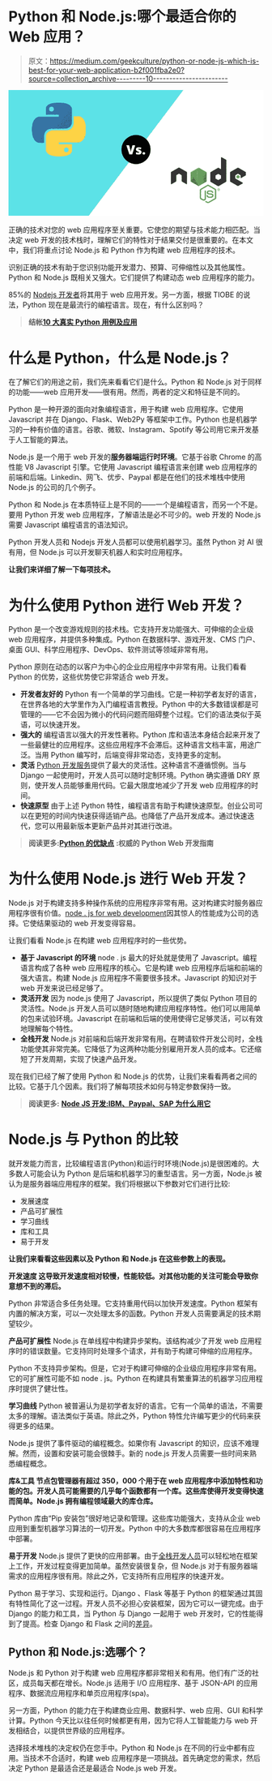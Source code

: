 # Python 和 Node.js:哪个最适合你的 Web 应用？

> 原文：<https://medium.com/geekculture/python-or-node-js-which-is-best-for-your-web-application-b2f001fba2e0?source=collection_archive---------10----------------------->

![](img/777ebbfa9173a41bb00ac10e648f0f00.png)

正确的技术对您的 web 应用程序至关重要。它使您的期望与技术能力相匹配。当决定 web 开发的技术栈时，理解它们的特性对于结果交付是很重要的。在本文中，我们将重点讨论 Node.js 和 Python 作为构建 web 应用程序的技术。

识别正确的技术有助于您识别功能开发潜力、预算、可伸缩性以及其他属性。Python 和 Node.js 既相关又强大。它们提供了构建动态 web 应用程序的能力。

85%的 [Nodejs 开发者](https://www.botreetechnologies.com/hire-nodejs-developers)将其用于 web 应用开发。另一方面，根据 TIOBE 的说法，Python 现在是最流行的编程语言。现在，有什么区别吗？

> **结帐**[**10 大真实 Python 用例及应用**](https://www.botreetechnologies.com/blog/top-10-python-use-cases-and-applications/)

# **什么是 Python，什么是 Node.js？**

在了解它们的用途之前，我们先来看看它们是什么。Python 和 Node.js 对于同样的功能——web 应用开发——很有用。然而，两者的定义和特征是不同的。

Python 是一种开源的面向对象编程语言，用于构建 web 应用程序。它使用 Javascript 并在 Django、Flask、Web2Py 等框架中工作。Python 也是机器学习的一种有价值的语言。谷歌、微软、Instagram、Spotify 等公司用它来开发基于人工智能的算法。

Node.js 是一个用于 web 开发的**服务器端运行时环境**。它基于谷歌 Chrome 的高性能 V8 Javascript 引擎。它使用 Javascript 编程语言来创建 web 应用程序的前端和后端。Linkedin、网飞、优步、Paypal 都是在他们的技术堆栈中使用 Node.js 的公司的几个例子。

Python 和 Node.js 在本质特征上是不同的——一个是编程语言，而另一个不是。要用 Python 开发 web 应用程序，了解语法是必不可少的。web 开发的 Node.js 需要 Javascript 编程语言的语法知识。

Python 开发人员和 Nodejs 开发人员都可以使用机器学习。虽然 Python 对 AI 很有用，但 Node.js 可以开发聊天机器人和实时应用程序。

**让我们来详细了解一下每项技术。**

# **为什么使用 Python 进行 Web 开发？**

Python 是一个改变游戏规则的技术栈。它支持开发功能强大、可伸缩的企业级 web 应用程序，并提供多种集成。Python 在数据科学、游戏开发、CMS 门户、桌面 GUI、科学应用程序、DevOps、软件测试等领域非常有用。

Python 原则在动态的以客户为中心的企业应用程序中非常有用。让我们看看 Python 的优势，这些优势使它非常适合 web 开发。

*   **开发者友好的** Python 有一个简单的学习曲线。它是一种初学者友好的语言，在世界各地的大学里作为入门编程语言教授。Python 中的大多数错误都是可管理的——它不会因为微小的代码问题而阻碍整个过程。它们的语法类似于英语，可以快速开发。
*   **强大的** 编程语言以强大的开发性著称。Python 库和语法本身结合起来开发了一些最健壮的应用程序。这些应用程序不会滞后。这种语言文档丰富，用途广泛。当用 Python 编写时，后端变得非常动态，支持更多的定制。
*   **灵活** [Python 开发服务](https://www.botreetechnologies.com/python-development)提供了最大的灵活性。这种语言不遵循惯例。当与 Django 一起使用时，开发人员可以随时定制环境。Python 确实遵循 DRY 原则，使开发人员能够重用代码。它最大限度地减少了开发 web 应用程序的时间。
*   **快速原型** 由于上述 Python 特性，编程语言有助于构建快速原型。创业公司可以在更短的时间内快速获得适销产品。也降低了产品开发成本。通过快速迭代，您可以用最新版本更新产品并对其进行改进。

> **阅读更多:**[**Python 的优缺点**](https://www.botreetechnologies.com/blog/pros-and-cons-of-python/) **:权威的 Python Web 开发指南**

# **为什么使用 Node.js 进行 Web 开发？**

Node.js 对于构建支持多种操作系统的应用程序非常有用。这对构建实时服务器应用程序很有价值。[node . js for web development](https://www.botreetechnologies.com/blog/differences-between-javascript-nodejs-for-web-application-development/)因其惊人的性能成为公司的选择。它使结果驱动的 web 开发变得容易。

让我们看看 Node.js 在构建 web 应用程序时的一些优势。

*   **基于 Javascript 的环境** node . js 最大的好处就是使用了 Javascript。编程语言构成了各种 web 应用程序的核心。它是构建 web 应用程序后端和前端的强大语言。构建 Node.js 应用程序不需要很多技术。Javascript 的知识对于 web 开发来说已经足够了。
*   **灵活开发** 因为 node.js 使用了 Javascript，所以提供了类似 Python 项目的灵活性。Node.js 开发人员可以随时随地构建应用程序特性。他们可以用简单的包来试验环境。Javascript 在前端和后端的使用使得它足够灵活，可以有效地理解每个特性。
*   **全栈开发** Node.js 对前端和后端开发非常有用。在聘请软件开发公司时，全栈功能使其非常完美。它降低了为这两种功能分别雇用开发人员的成本。它还缩短了开发周期，实现了快速产品开发。

现在我们已经了解了使用 Python 和 Node.js 的优势，让我们来看看两者之间的比较。它基于几个因素。我们将了解每项技术如何与特定参数保持一致。

> **阅读更多:** [**Node JS 开发:IBM、Paypal、SAP 为什么用它**](https://www.botreetechnologies.com/blog/why-where-and-how-do-companies-like-paypal-sap-and-ibm-use-node-js/)

# **Node.js 与 Python 的比较**

就开发能力而言，比较编程语言(Python)和运行时环境(Node.js)是很困难的。大多数人可能会认为 Python 是后端和机器学习的重型语言。另一方面，Node.js 被认为是服务器端应用程序的框架。我们将根据以下参数对它们进行比较:

*   发展速度
*   产品可扩展性
*   学习曲线
*   库和工具
*   易于开发

**让我们来看看这些因素以及 Python 和 Node.js 在这些参数上的表现。**

**开发速度
这导致开发速度相对较慢，性能较低。对其他功能的关注可能会导致你意想不到的滞后。**

Python 非常适合多任务处理。它支持重用代码以加快开发速度。Python 框架有内置的解决方案，可以一次处理太多的函数。Python 开发人员需要满足的技术期望较少。

**产品可扩展性** Node.js 在单线程中构建异步架构。该结构减少了开发 web 应用程序时的错误数量。它支持同时处理多个请求，并有助于构建可伸缩的应用程序。

Python 不支持异步架构。但是，它对于构建可伸缩的企业级应用程序非常有用。它的可扩展性可能不如 node . js。Python 在构建具有繁重算法的机器学习应用程序时提供了健壮性。

**学习曲线** Python 被普遍认为是初学者友好的语言。它有一个简单的语法，不需要太多的理解。语法类似于英语。除此之外，Python 特性允许编写更少的代码来获得更多的结果。

Node.js 提供了事件驱动的编程概念。如果你有 Javascript 的知识，应该不难理解。然而，设置和安装可能会很棘手。新的 node.js 开发人员需要一些时间来熟悉编程概念。

**库&工具
节点包管理器有超过 350，000 个用于在 web 应用程序中添加特性和功能的包。开发人员可能需要的几乎每个函数都有一个库。这些库使得开发变得快速而简单。Node.js 拥有编程领域最大的库仓库。**

Python 库由“Pip 安装包”很好地记录和管理。这些库功能强大，支持从企业 web 应用到重型机器学习算法的一切开发。Python 中的大多数库都很容易在应用程序中部署。

**易于开发** Node.js 提供了更快的应用部署。由于[全栈开发人员](https://www.botreetechnologies.com/hire-full-stack-developers)可以轻松地在框架上工作，开发过程变得更加简单。虽然安装很复杂，但 Node.js 对于有服务器端需求的应用程序很有用。除此之外，它支持所有应用程序的快速开发。

Python 易于学习、实现和运行。Django 、Flask 等基于 Python 的框架通过其固有特性简化了这一过程。开发人员不必担心安装框架，因为它可以一键完成。由于 Django 的能力和工具，当 Python 与 Django 一起用于 web 开发时，它的性能得到了提高。检查 Django 和 Flask 之间的[差异](https://www.botreetechnologies.com/blog/flask-vs-django-comparison/)。

## **Python 和 Node.js:选哪个？**

Node.js 和 Python 对于构建 web 应用程序都非常相关和有用。他们有广泛的社区，成员每天都在增长。Node.js 适用于 I/O 应用程序、基于 JSON-API 的应用程序、数据流应用程序和单页应用程序(spa)。

另一方面，Python 的能力在于构建商业应用、数据科学、web 应用、GUI 和科学计算。Python 今天比以往任何时候都更有用，因为它将人工智能能力与 web 开发相结合，以提供世界级的应用程序。

选择技术堆栈的决定权仍在您手中。Python 和 Node.js 在不同的行业中都有应用。当技术不合适时，构建 web 应用程序是一项挑战。首先确定您的需求，然后决定 Python 是最适合还是最适合 Node.js web 开发。
